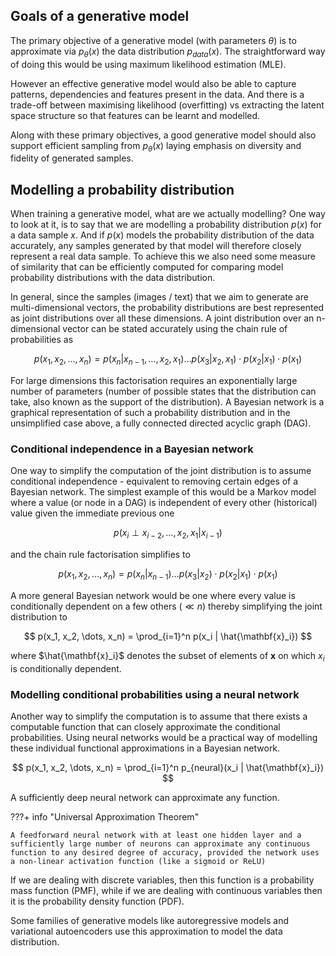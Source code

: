## Goals of a generative model ##

The primary objective of a generative model (with parameters $\theta$) is to approximate via $p_\theta(x)$ the data distribution $p_{data}(x)$. The straightforward way of doing this would be using maximum likelihood estimation (MLE). 

However an effective generative model would also be able to capture patterns, dependencies and features present in the data. And there is a trade-off between maximising likelihood (overfitting) vs extracting the latent space structure so that features can be learnt and modelled.

Along with these primary objectives, a good generative model should also support efficient sampling from $p_\theta(x)$ laying emphasis on diversity and fidelity of generated samples.

## Modelling a probability distribution ##

When training a generative model, what are we actually modelling? One way to look at it, is to say that we are modelling a probability distribution $p(x)$ for a data sample $x$. And if $p(x)$ models the probability distribution of the data accurately, any samples generated by that model will therefore closely represent a real data sample. To achieve this we also need some measure of similarity that can be efficiently computed for comparing model probability distributions with the data distribution.

In general, since the samples (images / text) that we aim to generate are multi-dimensional vectors, the probability distributions are best represented as joint distributions over all these dimensions. A joint distribution over an n-dimensional vector can be stated accurately using the chain rule of probabilities as 

$$
p(x_1, x_2, \dots, x_n) = p(x_n | x_{n-1}, \dots, x_2, x_1) \dots p(x_3 | x_2, x_1) \cdot p(x_2 | x_1) \cdot p(x_1)
$$

For large dimensions this factorisation requires an exponentially large number of parameters (number of possible states that the distribution can take, also known as the support of the distribution). A Bayesian network is a graphical representation of such a probability distribution and in the unsimplified case above, a fully connected directed acyclic graph (DAG).

### Conditional independence in a Bayesian network ###

One way to simplify the computation of the joint distribution is to assume conditional independence - equivalent to removing certain edges of a Bayesian network. The simplest example of this would be a Markov model where a value (or node in a DAG) is independent of every other (historical) value given the immediate previous one

$$
p(x_{i} \perp x_{i-2},\dots,x_2,x_1 | x_{i-1})
$$

and the chain rule factorisation simplifies to 

$$
p(x_1, x_2, \dots, x_n) = p(x_n | x_{n-1}) \dots p(x_3 | x_2) \cdot p(x_2 | x_1) \cdot p(x_1)
$$

A more general Bayesian network would be one where every value is conditionally dependent on a few others ($\ll n$) thereby simplifying the joint distribution to 

$$
p(x_1, x_2, \dots, x_n) = \prod_{i=1}^n p(x_i | \hat{\mathbf{x}_i})
$$

where $\hat{\mathbf{x}_i}$ denotes the subset of elements of $\mathbf{x}$ on which $x_i$ is conditionally dependent. 

### Modelling conditional probabilities using a neural network ###

Another way to simplify the computation is to assume that there exists a computable function that can closely approximate the conditional probabilities. Using neural networks would be a practical way of modelling these individual functional approximations in a Bayesian network.

$$
p(x_1, x_2, \dots, x_n) = \prod_{i=1}^n p_{neural}(x_i | \hat{\mathbf{x}_i})
$$

 A sufficiently deep neural network can approximate any function.
 
 ???+ info "Universal Approximation Theorem"

	A feedforward neural network with at least one hidden layer and a sufficiently large number of neurons can approximate any continuous function to any desired degree of accuracy, provided the network uses a non-linear activation function (like a sigmoid or ReLU)

If we are dealing with discrete variables, then this function is a probability mass function (PMF), while if we are dealing with continuous variables then it is the probability density function (PDF).

Some families of generative models like autoregressive models and variational autoencoders use this approximation to model the data distribution.